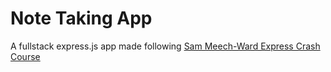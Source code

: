 # Note Taking App

A fullstack express.js app made following [Sam Meech-Ward Express Crash Course](https://youtu.be/bssX9Ot9YOI)
